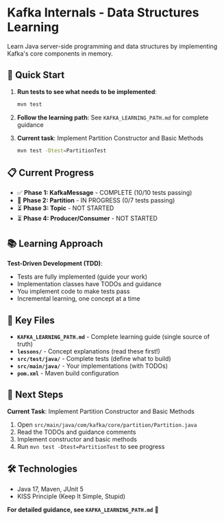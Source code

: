 # Kafka Internals - Data Structures Learning

Learn Java server-side programming and data structures by implementing Kafka's core components in memory.

## 🚀 Quick Start

1. **Run tests to see what needs to be implemented**:
   ```bash
   mvn test
   ```

2. **Follow the learning path**: See `KAFKA_LEARNING_PATH.md` for complete guidance

3. **Current task**: Implement Partition Constructor and Basic Methods
   ```bash
   mvn test -Dtest=PartitionTest
   ```

## 📋 Current Progress

- ✅ **Phase 1: KafkaMessage** - COMPLETE (10/10 tests passing)
- 🔄 **Phase 2: Partition** - IN PROGRESS (0/7 tests passing)
- ⏳ **Phase 3: Topic** - NOT STARTED
- ⏳ **Phase 4: Producer/Consumer** - NOT STARTED

## 📚 Learning Approach

**Test-Driven Development (TDD)**:
- Tests are fully implemented (guide your work)
- Implementation classes have TODOs and guidance
- You implement code to make tests pass
- Incremental learning, one concept at a time

## 📁 Key Files

- **`KAFKA_LEARNING_PATH.md`** - Complete learning guide (single source of truth)
- **`lessons/`** - Concept explanations (read these first!)
- **`src/test/java/`** - Complete tests (define what to build)
- **`src/main/java/`** - Your implementations (with TODOs)
- **`pom.xml`** - Maven build configuration

## 🎯 Next Steps

**Current Task**: Implement Partition Constructor and Basic Methods

1. Open `src/main/java/com/kafka/core/partition/Partition.java`
2. Read the TODOs and guidance comments
3. Implement constructor and basic methods
4. Run `mvn test -Dtest=PartitionTest` to see progress

## 🛠️ Technologies

- Java 17, Maven, JUnit 5
- KISS Principle (Keep It Simple, Stupid)

**For detailed guidance, see `KAFKA_LEARNING_PATH.md`** 📖
